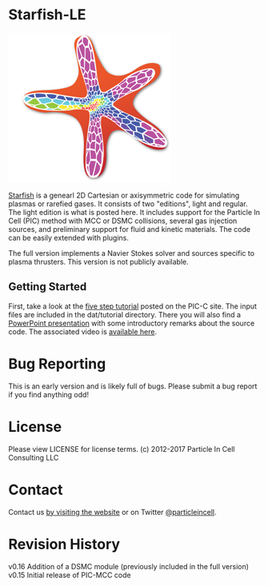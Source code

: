 # Starfish-LE

![Starfish logo](starfish.png)

[Starfish](https://www.particleincell.com/starfish) is a genearl 2D Cartesian or axisymmetric code for simulating plasmas or rarefied gases. 
It consists of two "editions", light and regular. The light edition is what is posted here.
It includes support for the Particle In Cell (PIC) method with MCC or DSMC collisions,
several gas injection sources, and preliminary support for fluid and kinetic materials. The
code can be easily extended with plugins. 

The full version implements a
Navier Stokes solver and sources specific to plasma thrusters. This version is not publicly available.


## Getting Started
First, take a look at the
[five step tutorial](https://www.particleincell.com/2012/starfish-tutorial-part1/) posted on the PIC-C site.
The input files are included in the dat/tutorial directory. There you will also find
a [PowerPoint presentation](dat/tutorial/starfish-code-overview.pdf) with some introductory remarks about the source code. The associated video is [available here](https://www.youtube.com/watch?v=IDFeT_X-IsU).

# Bug Reporting
This is an early version and is likely full of bugs. Please submit a bug report if you find anything odd!

# License
Please view LICENSE for license terms. 
(c) 2012-2017 Particle In Cell Consulting LLC

# Contact
Contact us [by visiting the website](https://www.particleincell.com/contact/) 
or on Twitter [@particleincell](https://twitter.com/particleincell).

# Revision History
v0.16 Addition of a DSMC module (previously included in the full version)
v0.15 Initial release of PIC-MCC code

